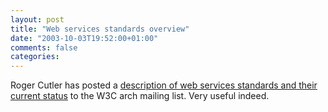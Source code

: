 ```yaml
---
layout: post
title: "Web services standards overview"
date: "2003-10-03T19:52:00+01:00"
comments: false
categories: 
---
```


<p>Roger Cutler has posted a <a href="http://lists.w3.org/Archives/Public/www-ws-arch/2003Oct/0010.html" title="Standards Descriptions - V2 from Cutler, Roger (RogerCutler) on 2003-10-01 (www-ws-arch@w3.org from October 2003)">description of web services standards and their current status</a> to the W3C arch mailing list. Very useful indeed.</p>

